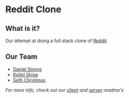 # Reddit Clone

## What is it?

Our attempt at doing a full stack clone of [Reddit](https://www.reddit.com)

## Our Team

- [Daniel Strong](https://github.com/dastrong)
- [Kohki Shiga](https://github.com/Saggitarie)
- [Seth Christmus](https://github.com/beboptank)

_For more info, check out our [client](https://github.com/chingu-voyages/v13-bears-team-04/blob/master/client) and [server](https://github.com/chingu-voyages/v13-bears-team-04/blob/master/api-server) readme's_
